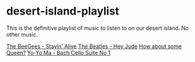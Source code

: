 # desert-island-playlist
This is the definitive playlist of music to listen to on our desert island. No other music.

[The BeeGees - Stayin' Alive](https://www.youtube.com/watch?v=I_izvAbhExY)
[The Beatles - Hey Jude](https://www.youtube.com/watch?v=A_MjCqQoLLA)
[How about some Queen?](https://www.youtube.com/watch?v=a01QQZyl-_I)
[Yo-Yo Ma - Bach Cello Suite No 1](https://www.youtube.com/watch?v=rGgG-0lOJjk)
